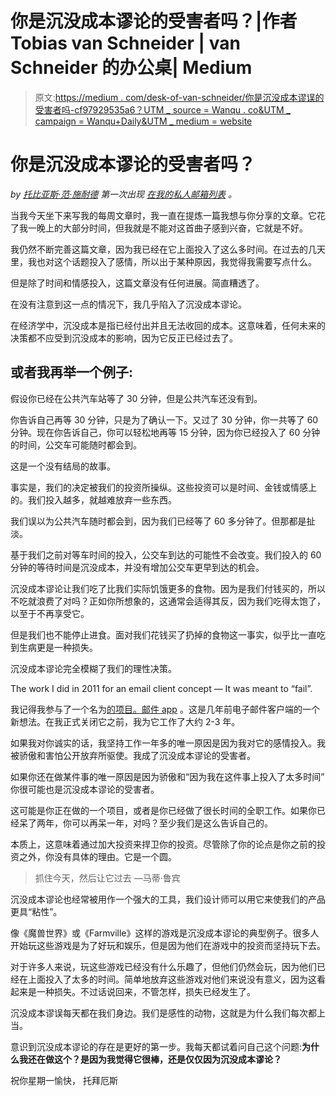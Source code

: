 # 你是沉没成本谬论的受害者吗？|作者 Tobias van Schneider | van Schneider 的办公桌| Medium

> 原文:[https://medium . com/desk-of-van-schneider/你是沉没成本谬误的受害者吗-cf97929535a6？UTM _ source = Wanqu . co&UTM _ campaign = Wanqu+Daily&UTM _ medium = website](https://medium.com/desk-of-van-schneider/are-you-a-victim-of-the-sunk-cost-fallacy-cf97929535a6?utm_source=wanqu.co&utm_campaign=Wanqu+Daily&utm_medium=website)

# 你是沉没成本谬论的受害者吗？

*by* [*托比亚斯·范·施耐德*](http://www.twitter.com/vanschneider) *第一次出现* [*在我的私人邮箱列表*](http://vip.vanschneider.com) *。*

当我今天坐下来写我的每周文章时，我一直在提炼一篇我想与你分享的文章。它花了我一晚上的大部分时间，但我就是不能对这首曲子感到兴奋，它就是不好。

我仍然不断完善这篇文章，因为我已经在它上面投入了这么多时间。在过去的几天里，我也对这个话题投入了感情，所以出于某种原因，我觉得我需要写点什么。

但是除了时间和情感投入，这篇文章没有任何进展。简直糟透了。

在没有注意到这一点的情况下，我几乎陷入了沉没成本谬论。

在经济学中，沉没成本是指已经付出并且无法收回的成本。这意味着，任何未来的决策都不应受到沉没成本的影响，因为它反正已经过去了。

## **或者我再举一个例子:**

假设你已经在公共汽车站等了 30 分钟，但是公共汽车还没有到。

你告诉自己再等 30 分钟，只是为了确认一下。又过了 30 分钟，你一共等了 60 分钟。现在你告诉自己，你可以轻松地再等 15 分钟，因为你已经投入了 60 分钟的时间，公交车可能随时都会到。

这是一个没有结局的故事。

事实是，我们的决定被我们的投资所操纵。这些投资可以是时间、金钱或情感上的。我们投入越多，就越难放弃一些东西。

我们误以为公共汽车随时都会到，因为我们已经等了 60 多分钟了。但那都是扯淡。

基于我们之前对等车时间的投入，公交车到达的可能性不会改变。我们投入的 60 分钟的等待时间是沉没成本，并没有增加公交车更早到达的机会。

沉没成本谬论让我们吃了比我们实际饥饿更多的食物。因为是我们付钱买的，所以不吃就浪费了对吗？正如你所想象的，这通常会适得其反，因为我们吃得太饱了，以至于不再享受它。

但是我们也不能停止进食。面对我们花钱买了扔掉的食物这一事实，似乎比一直吃到生病更是一种损失。

沉没成本谬论完全模糊了我们的理性决策。



The work I did in 2011 for an email client concept — It was meant to “fail”.



我记得我参与了一个名为[的项目。邮件 app](http://www.vanschneider.com/work/dotmailapp/) 。这是几年前电子邮件客户端的一个新想法。在我正式关闭它之前，我为它工作了大约 2-3 年。

如果我对你诚实的话，我坚持工作一年多的唯一原因是因为我对它的感情投入。我被骄傲和害怕公开放弃所驱使。我成了沉没成本谬论的受害者。

如果你还在做某件事的唯一原因是因为骄傲和“因为我在这件事上投入了太多时间” 你很可能也是沉没成本谬论的受害者。

这可能是你正在做的一个项目，或者是你已经做了很长时间的全职工作。如果你已经呆了两年，你可以再呆一年，对吗？至少我们是这么告诉自己的。

本质上，这意味着通过加大投资来捍卫你的投资。尽管除了你的论点是你之前的投资之外，你没有具体的理由。它是一个圆。

> 抓住今天，然后让它过去
> ―马蒂·鲁宾

沉没成本谬论也经常被用作一个强大的工具，我们设计师可以用它来使我们的产品更具“粘性”。

像《魔兽世界》或《Farmville》这样的游戏是沉没成本谬论的典型例子。很多人开始玩这些游戏是为了好玩和娱乐，但是因为他们在游戏中的投资而坚持玩下去。

对于许多人来说，玩这些游戏已经没有什么乐趣了，但他们仍然会玩，因为他们已经在上面投入了太多的时间。简单地放弃这些游戏对他们来说没有意义，因为这看起来是一种损失。不过话说回来，不管怎样，损失已经发生了。

沉没成本谬误每天都在我们身边。我们是感性的动物，这就是为什么我们每次都上当。

意识到沉没成本谬论的存在是更好的第一步。我每天都试着问自己这个问题:**为什么我还在做这个？是因为我觉得它很棒，还是仅仅因为沉没成本谬论？**

祝你星期一愉快，
托拜厄斯
